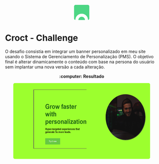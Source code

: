 <p align="center">
    <img width="50" style="border-radius: 5px" height="50" alt="croct logo" src="croct.svg">
</p>

# Croct - Challenge

O desafio consistia em integrar um banner personalizado em meu site usando o Sistema de Gerenciamento de Personalização (PMS). O objetivo final
é alterar dinamicamente o conteúdo com base na persona do usuário sem implantar uma nova versão a cada alteração.

<p align="center">
  <b> :computer:  Resultado </b>
</p>

<p align="center">
  <kbd>
    <img width="450" style="border-radius: 5px" height="250" alt="Demonstração do Projeto" src="demonstração.png">
  </kbd>
</p>
